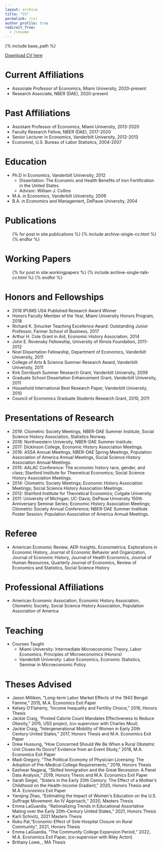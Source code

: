 ```yaml
---
layout: archive
title: "CV"
permalink: /cv/
author_profile: true
redirect_from:
  - /resume
---
```


{% include base_path %}

[Download CV here](http://niemesgt.github.io/files/Niemesh_CV.pdf)


Current Affiliations
======
* Associate Professor of Economics, Miami University, 2020-present
* Research Associate, NBER (DAE), 2020-present

Past Affiliations
======
* Assistant Professor of Economics, Miami University, 2013-2020
* Faculty Research Fellow, NBER (DAE), 2017-2020
* Senior Lecturer in Economics, Vanderbilt University, 2012-2013
* Economist, U.S. Bureau of Labor Statistics, 2004-2007

Education
======
* Ph.D in Economics, Vanderbilt University, 2012
	* Dissertation: The Economic and Health Benefits of Iron Fortification in the United States
	* Advisor: William J. Collins
* M.A. in Economics, Vanderbilt University, 2009
* B.A. in Economics and Management, DePauw University, 2004

Publications
======
  <ul>{% for post in site.publications %}
    {% include archive-single-cv.html %}
  {% endfor %}</ul>
  
Working Papers
======
  <ul>{% for post in site.workingpapers %}
    {% include archive-single-talk-cv.html %}
  {% endfor %}</ul>
  
Honors and Fellowships
======
* 2018 IPUMS USA Published Research Award Winner
* Honors Faculty Member of the Year, Miami University Honors Program, 2018
* Richard K. Smucker Teaching Excellence Award: Outstanding Junior Professor, Farmer School of Business, 2017
* Arthur H. Cole Grant in Aid, Economic History Association, 2014
* John E. Rovensky Fellowship, University of Illinois Foundation, 2011-2012
* Noel Dissertation Fellowship, Department of Economics, Vanderbilt University, 2011 
* College of Arts & Science Summer Research Award, Vanderbilt University, 2011
* Kirk Dornbush Summer Research Grant, Vanderbilt University, 2009 
* Graduate School Dissertation Enhancement Grant, Vanderbilt University, 2011
* Household International Best Research Paper, Vanderbilt University, 2010
* Council of Economics Graduate Students Research Grant, 2010, 2011

Presentations of Research
======
* 2019: Cliometric Society Meetings, NBER-DAE Summer Institute, Social Science History Association, Statistics Norway. 
* 2018: Northwestern University, NBER-DAE Summer Institute. 
* 2017: Dickinson College, Economic History Association Meetings.
* 2016: ASSA Annual Meetings, NBER-DAE Spring Meetings, Population Association of America Annual Meetings, Social Science History Association Annual Meetings.
* 2015: AALAC Conference: The economic history race, gender, and class; Stanford Institute for Theoretical Economics; Social Science History Association Meetings.
* 2014: Cliometric Society Meetings; Economic History Association Meetings; Social Science History Association Meetings.
* 2012: Stanford Institute for Theoretical Economics; Colgate University.
* 2011: University of Michigan; UC-Davis; DePauw University 150th Anniversary Seminar Series; Economic History Association Meetings; Cliometric Society Annual Conference; NBER-DAE Summer Institute Poster Session; Population Association of America Annual Meetings.

Referee
======
* American Economic Review, AER-Insights, Econometrica, Explorations in Economic History, Journal of Economic Behavior and Organization, Journal of Economic History, Journal of Health Economics, Journal of Human Resources, Quarterly Journal of Economics, Review of Economics and Statistics, Social Science History

Professional Affiliations
=======
* American Economic Association, Economic History Association, Cliometric Society, Social Science History Association, Population Association of America

Teaching 
=======
* Courses Taught
	* Miami University: Intermediate Microeconomic Theory, Labor Economics, Principles of Microeconomics (Honors)
	* Vanderbilt University: Labor Economics, Economic Statistics, Seminar in Microeconomic Policy 
	
Theses Advised
=======
* Jason Milliken, “Long-term Labor Market Effects of the 1943 Bengal Famine,” 2015, M.A. Economics Exit Paper
* Kelsey O’Flaherty, “Income Inequality and Fertility Choice,” 2016, Honors Thesis
* Jackie Craig, “Posted Calorie Count Mandates Effectiveness to Reduce Obesity,” 2015, USS project, (co-supervisor with Charles Moul)
* Jackie Craig, “Intergenerational Mobility of Women in Early 20th Century United States,” 2017, Honors Thesis and M.A. Economics Exit Paper
* Drew Hussung, “How Concerned Should We Be When a Rural Obstetric Unit Closes Its Doors? Evidence from an Event Study,” 2018, M.A. Economics Exit Paper
* Madi Gregory, “The Political Economy of Physician Licensing: The Adoption of Pre-Medical College Requirements,” 2019, Honors Thesis 
* Eashwar Nagaraj, “Skilled Immigration and the Great Recession: A Panel Data Analysis,” 2019, Honors Thesis and M.A. Economics Exit Paper
* Sarah Siegel, “Sisters in the Early 20th Century: The Effect of a Mother’s Childhood on the Health-Income Gradient,” 2020, Honors Thesis and M.A. Economics Exit Paper
* Yanqing Zhao, “Estimating the Impact of Women's Education on the U.S. Suffrage Movement: An IV Approach,“ 2020, Masters Thesis
* Emma LaGuardia, “Rationalizing Trends in Educational Assortative Mating over the Early 20th-Century United States,“ 2021, Honors Thesis
* Karli Schivitz, 2021 Masters Thesis
* Ruku Pal,“Economic Effect of Sole Hospital Closure on Rural Community“, 2021, Honors Thesis
* Emma LaGuardia, “The Community College Expansion Period,“ 2022,  M.A. Economics Exit Paper, (co-supervisor with Riley Acton)
* Brittany Lowe, , MA Thesis
